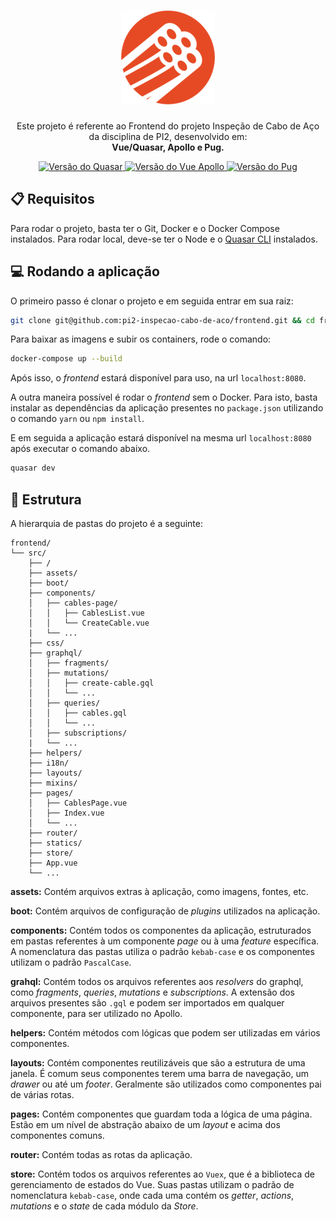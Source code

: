 
<h1 align="center">
  <a href="https://github.com/pi2-fga/201901-InspecaoCaboDeAco-Frontend" target="_blank">
    <img src="./docs/logo.png" />
  </a>
</h1>

<p align="center">
  Este projeto é referente ao Frontend do projeto Inspeção de Cabo de Aço da disciplina de PI2, desenvolvido em:<br>
  <strong>Vue/Quasar, Apollo e Pug.</strong>
</p>

<p align="center">
  <a href="https://v1.quasar-framework.org/">
    <img src="https://img.shields.io/badge/quasar-1.0.0-blue.svg" alt="Versão do Quasar" />
  </a>
  <a href="https://vue-apollo.netlify.com/">
    <img src="https://img.shields.io/badge/vue_apollo-3.0.0-3eaf7c.svg" alt="Versão do Vue Apollo" />
  </a>
  <a href="https://pugjs.org/api/getting-started.html">
    <img src="https://img.shields.io/badge/pug-2.0.3-a86454.svg" alt="Versão do Pug" />
  </a>
</p>

## 📋 Requisitos

Para rodar o projeto, basta ter o Git, Docker e o Docker Compose instalados. Para rodar local, deve-se ter o Node e o [Quasar CLI](https://v1.quasar-framework.org/quasar-cli/installation) instalados.

## 💻 Rodando a aplicação

O primeiro passo é clonar o projeto e em seguida entrar em sua raiz:

```sh
git clone git@github.com:pi2-inspecao-cabo-de-aco/frontend.git && cd frontend
```

Para baixar as imagens e subir os containers, rode o comando:

```sh
docker-compose up --build
```

Após isso, o _frontend_ estará disponível para uso, na url `localhost:8080`.

A outra maneira possível é rodar o _frontend_ sem o Docker. Para isto, basta instalar as dependências da aplicação presentes no `package.json` utilizando o comando `yarn` ou `npm install`.

E em seguida a aplicação estará disponível na mesma url `localhost:8080` após executar o comando abaixo.

```sh
quasar dev
```

## 📂 Estrutura

A hierarquia de pastas do projeto é a seguinte:

```
frontend/
└── src/
    ├── /
    ├── assets/
    ├── boot/
    ├── components/
    │   ├── cables-page/
    │   │   ├── CablesList.vue
    │   │   └── CreateCable.vue
    |   └── ...
    ├── css/
    ├── graphql/
    │   ├── fragments/
    │   ├── mutations/
    │   │   ├── create-cable.gql
    │   │   └── ...
    │   ├── queries/
    │   │   ├── cables.gql
    │   │   └── ...
    │   ├── subscriptions/
    |   └── ...
    ├── helpers/
    ├── i18n/
    ├── layouts/
    ├── mixins/
    ├── pages/
    │   ├── CablesPage.vue
    │   ├── Index.vue
    │   └── ...
    ├── router/
    ├── statics/
    ├── store/
    ├── App.vue
    └── ...
```

**assets:** Contém arquivos extras à aplicação, como imagens, fontes, etc.

**boot:** Contém arquivos de configuração de _plugins_ utilizados na aplicação.

**components:** Contém todos os componentes da aplicação, estruturados em pastas referentes à um componente _page_ ou à uma _feature_ específica. A nomenclatura das pastas utiliza o padrão `kebab-case` e os componentes utilizam o padrão `PascalCase`.

**grahql:** Contém todos os arquivos referentes aos _resolvers_ do graphql, como _fragments_, _queries_, _mutations_ e _subscriptions_. A extensão dos arquivos presentes são `.gql` e podem ser importados em qualquer componente, para ser utilizado no Apollo.

**helpers:** Contém métodos com lógicas que podem ser utilizadas em vários componentes.

**layouts:** Contém componentes reutilizáveis que são a estrutura de uma janela. É comum seus componentes terem uma barra de navegação, um _drawer_ ou até um _footer_. Geralmente são utilizados como componentes pai de várias rotas.

**pages:** Contém componentes que guardam toda a lógica de uma página. Estão em um nível de abstração abaixo de um _layout_ e acima dos componentes comuns.

**router:** Contém todas as rotas da aplicação.

**store:** Contém todos os arquivos referentes ao `Vuex`, que é a biblioteca de gerenciamento de estados do Vue. Suas pastas utilizam o padrão de nomenclatura `kebab-case`, onde cada uma contém os _getter_, _actions_, _mutations_ e o _state_ de cada módulo da _Store_.
